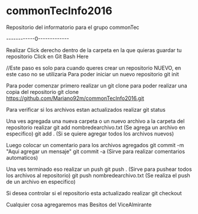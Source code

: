 # commonTecInfo2016

Repositorio del informatorio para el grupo commonTec

------------0-------------

Realizar Click derecho dentro de la carpeta en la que quieras guardar tu repositorio
Click en Git Bash Here

//Este paso es solo para cuando queres crear un repositorio NUEVO, en este caso no se utilizaria
    Para poder iniciar un nuevo repositorio
    git init

Para poder comenzar primero realizar un git clone para poder realizar una copia del repositorio
  git clone https://github.com/Mariano92m/commonTecInfo2016.git


Para verificar si los archivos estan actualizados realizar
  git status

Una ves agregada una nueva carpeta o un nuevo archivo a la carpeta del repositorio realizar
  git add nombredearchivo.txt (Se agrega un archivo en especifico)
  git add . (Si se quiere agregar todos los archivos nuevos)

Luego colocar un comentario para los archivos agregados
  git commit -m "Aqui agregar un mensaje"
  git commit -a (Sirve para realizar comentarios automaticos)

Una ves terminado eso realizar un push
  git push . (Sirve para pushear todos los archivos al repositorio)
  git push nombredearchivo.txt (Se realiza el push de un archivo en especifico)

Si desea controlar si el repositorio esta actualizado realizar
  git checkout



Cualquier cosa agregaremos mas
Besitos del ViceAlmirante
